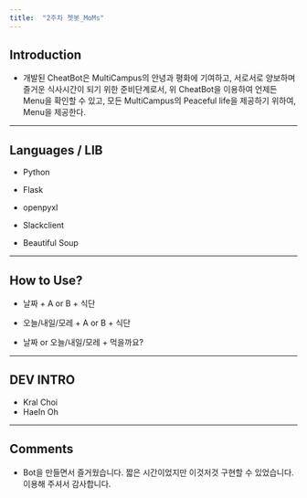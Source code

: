 ```yaml
---
title:  "2주차 쳇봇_MoMs"
---
```

## Introduction

* 개발된 CheatBot은 MultiCampus의 안녕과 평화에 기여하고, 서로서로 양보하며 즐거운 식사시간이 되기 위한 준비단계로서, 위 CheatBot을 이용하여 언제든 Menu을 확인할 수 있고, 모든 MultiCampus의 Peaceful life을 제공하기 위하여, Menu을 제공한다.
---
## Languages / LIB
* Python

* Flask
* openpyxl
* Slackclient
* Beautiful Soup

---

## How to Use?

* 날짜 + A or B + 식단

 * 오늘/내일/모레 + A or B + 식단

 * 날짜 or 오늘/내일/모레 + 먹을까요?

---
## DEV INTRO
* Kral Choi
* HaeIn Oh
  
---

## Comments
* Bot을 만들면서 즐거웠습니다. 짧은 시간이었지만 이것저것 구현할 수 있었습니다. 이용해 주셔서 감사합니다.